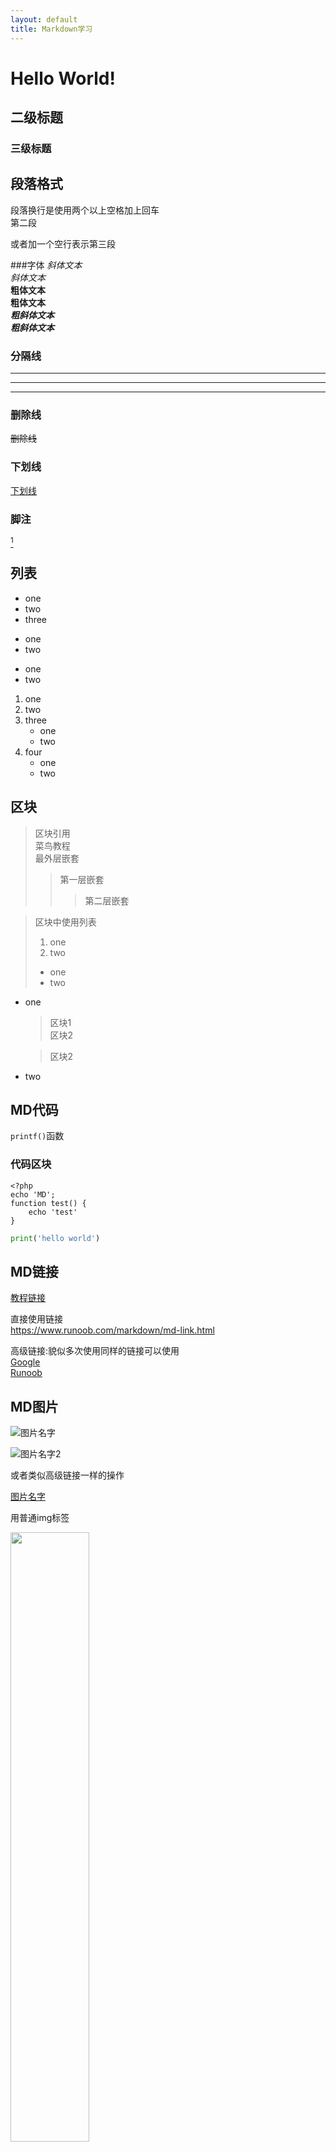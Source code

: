 ```yaml
---
layout: default
title: Markdown学习
---
```


# Hello World!
## 二级标题
### 三级标题

## 段落格式
段落换行是使用两个以上空格加上回车    
第二段

或者加一个空行表示第三段

###字体
*斜体文本*   
_斜体文本_   
**粗体文本**   
__粗体文本__   
***粗斜体文本***   
___粗斜体文本___   
    
### 分隔线

***

* * *

---

### 删除线
~~删除线~~

### 下划线
<u>下划线</u>

### 脚注
[^脚注]

[^脚注]:ll


## 列表

* one
* two
* three

+ one
+ two

- one
- two   

1. one
2. two
3. three    
    - one   
    - two    
4. four    
    - one    
    - two    
     
## 区块
> 区块引用    
> 菜鸟教程    
> 最外层嵌套    
>> 第一层嵌套
>>>第二层嵌套


> 区块中使用列表
> 1. one
> 2. two
> + one
> + two

* one
    > 区块1       
         区块2      
  
    > 区块2
      
* two


## MD代码
`printf()`函数

### 代码区块
    <?php
    echo 'MD';
    function test() {
        echo 'test'
    }
    
    

```python
print('hello world')
```


## MD链接
[教程链接](https://www.runoob.com/markdown/md-link.html)    

直接使用链接    
<https://www.runoob.com/markdown/md-link.html>

高级链接:貌似多次使用同样的链接可以使用    
[Google][1]    
[Runoob][runoob]    

[1]: http://www.google.com/
[runoob]: http://www.runoob.com/


## MD图片
![图片名字](http://static.runoob.com/images/runoob-logo.png)

![图片名字2](http://static.runoob.com/images/runoob-logo.png "属性")

或者类似高级链接一样的操作

[图片名字][2]

[2]: http://static.runoob.com/images/runoob-logo.png

用普通img标签

<img src="http://static.runoob.com/images/runoob-logo.png" width="50%">


## MD表格

| 表头 | 表头 |
| ---- | ---- |
| 单元格 | 单元格 |
| 单元格 | 单元格 |
 
 
|  左对齐   |  右对齐   |  居中对齐   |
| :---- | ----: | :----:|
|  单元格   |  单元格   |  单元格   |
|  单元格   |  单元格   |  单元格   |


## MD高级技巧
### 支持的HTML元素

### 转义

**文本加粗**

\*\*正常显示星号\*\*

\{}

\*

\ #

\!

### 公式

$$
\mathbf{V}_1 \times \mathbf{V}_2 =  \begin{vmatrix} 
\mathbf{i} & \mathbf{j} & \mathbf{k} \\
\frac{\partial X}{\partial u} &  \frac{\partial Y}{\partial u} & 0 \\
\frac{\partial X}{\partial v} &  \frac{\partial Y}{\partial v} & 0 \\
\end{vmatrix}
${$tep1}{\style{visibility:hidden}{(x+1)(x+1)}}
$$


## MD流程图


```mermaid
graph LR
A[方形] -->B(圆角)
    B --> C{条件a}
    C -->|a=1| D[结果1]
    C -->|a=2| E[结果2]
    F[横向流程图]
```

